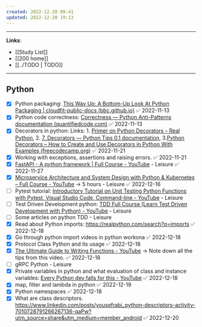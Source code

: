 ```yaml
---
created: 2022-12-20 09:41
updated: 2022-12-20 19:13
---
```

---
**Links**: 
- [[Study List]]
- [[200 home]]
- [[../TODO | TODO]]

---
## Python
- [x] Python packaging: [This Way Up: A Bottom-Up Look At Python Packaging | cloudfit-public-docs (bbc.github.io)](https://bbc.github.io/cloudfit-public-docs/packaging/this_way_up.html) ✅ 2022-11-13
- [x] Python code correctness: [Correctness — Python Anti-Patterns documentation (quantifiedcode.com)](https://docs.quantifiedcode.com/python-anti-patterns/correctness/index.html) ✅ 2022-11-13
- [x] Decorators in python: Links: 1. [Primer on Python Decorators – Real Python](https://realpython.com/primer-on-python-decorators/), 2. [7. Decorators — Python Tips 0.1 documentation](https://book.pythontips.com/en/latest/decorators.html), 3.[Python Decorators – How to Create and Use Decorators in Python With Examples (freecodecamp.org)](https://www.freecodecamp.org/news/python-decorators-explained-with-examples/) ✅ 2022-11-21
- [x] Working with exceptions, assertions and raising errors. ✅ 2022-11-21
- [x] [FastAPI - A python framework | Full Course - YouTube](https://www.youtube.com/watch?v=7t2alSnE2-I) - Leisure ✅ 2022-11-27
- [x] [Microservice Architecture and System Design with Python & Kubernetes – Full Course - YouTube](https://www.youtube.com/watch?v=hmkF77F9TLw) -> 5 hours - Leisure ✅ 2022-12-16
- [ ]  Pytest tutorial: [Introductory Tutorial on Unit Testing Python Functions with Pytest, Visual Studio Code, Command-line - YouTube](https://www.youtube.com/watch?v=UMgxJvozR5A) - Leisure
- [ ] Test Driven Development python: [TDD Full Course (Learn Test Driven Development with Python) - YouTube](https://www.youtube.com/watch?v=eAPmXQ0dC7Q) - Leisure
- [ ] Some articles on python TDD - Leisure
- [x] Read about Python imports: https://realpython.com/search?q=imports ✅ 2022-12-18
- [x] Go through python import videos in python workona ✅ 2022-12-18
- [x] Protocol Class Python and its usage ✅ 2022-12-18
- [x] [The Ultimate Guide to Writing Functions - YouTube](https://www.youtube.com/watch?v=yatgY4NpZXE) -> Note down all the tips from this video. ✅ 2022-12-18
- [ ] gRPC Python - Leisure
- [x] Private variables in python and what evaluation of class and instance variables: [Every Python dev falls for this - YouTube](https://www.youtube.com/watch?v=0hrEaA3N3lk) ✅ 2022-12-18
- [x] map, filter and lambda in python ✅ 2022-12-19
- [x] Python namespaces ✅ 2022-12-18
- [x] What are class descriptors. https://www.linkedin.com/posts/yousefrabi_python-descriptors-activity-7010728791266267136-qaPw?utm_source=share&utm_medium=member_android ✅ 2022-12-20

